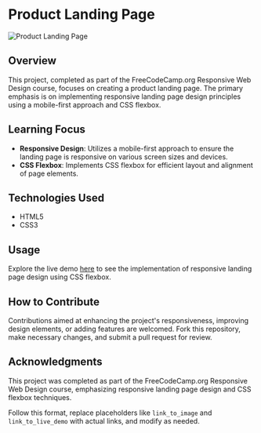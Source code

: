 # Product Landing Page

![Product Landing Page](https://github.com/Salf1-Sabit/Product-Landing-Page/assets/70028517/2d65629f-6886-473b-ba3e-ae4fe36cf216)

## Overview
This project, completed as part of the FreeCodeCamp.org Responsive Web Design course, focuses on creating a product landing page. The primary emphasis is on implementing responsive landing page design principles using a mobile-first approach and CSS flexbox.

## Learning Focus
- **Responsive Design**: Utilizes a mobile-first approach to ensure the landing page is responsive on various screen sizes and devices.
- **CSS Flexbox**: Implements CSS flexbox for efficient layout and alignment of page elements.

## Technologies Used
- HTML5
- CSS3

## Usage
Explore the live demo [here](https://product-landing-page-99.netlify.app/) to see the implementation of responsive landing page design using CSS flexbox.

## How to Contribute
Contributions aimed at enhancing the project's responsiveness, improving design elements, or adding features are welcomed. Fork this repository, make necessary changes, and submit a pull request for review.

## Acknowledgments
This project was completed as part of the FreeCodeCamp.org Responsive Web Design course, emphasizing responsive landing page design and CSS flexbox techniques.

Follow this format, replace placeholders like `link_to_image` and `link_to_live_demo` with actual links, and modify as needed.
